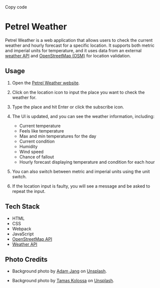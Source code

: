 Copy code

# Petrel Weather

Petrel Weather is a web application that allows users to check the current weather and hourly forecast for a specific location. It supports both metric and imperial units for temperature, and it uses data from an external [weather API](weather_api_link) and [OpenStreetMap (OSM)](osm_api_link) for location validation.

## Usage

1. Open the [Petrel Weather website](https://hrv3str.github.io/odin-weather/).

2. Click on the location icon to input the place you want to check the weather for.

3. Type the place and hit Enter or click the subscribe icon.

4. The UI is updated, and you can see the weather information, including:

   - Current temperature
   - Feels like temperature
   - Max and min temperatures for the day
   - Current condition
   - Humidity
   - Wind speed
   - Chance of fallout
   - Hourly forecast displaying temperature and condition for each hour

5. You can also switch between metric and imperial units using the unit switch.

6. If the location input is faulty, you will see a message and be asked to repeat the input.

## Tech Stack

- HTML
- CSS
- Webpack
- JavaScript
- [OpenStreetMap API](osm_api_link)
- [Weather API](weather_api_link)

[osm_api_link]: https://wiki.openstreetmap.org/wiki/API_v0.6
[weather_api_link]: https://www.weatherapi.com/

## Photo Credits

- Background photo by [Adam Jang](https://unsplash.com/@adamjang?utm_source=unsplash&utm_medium=referral&utm_content=creditCopyText) on [Unsplash](https://unsplash.com/photos/MLKrf51NV8w?utm_source=unsplash&utm_medium=referral&utm_content=creditCopyText).

- Background photo by [Tamas Kolossa](https://unsplash.com/@kolossaphoto?utm_source=unsplash&utm_medium=referral&utm_content=creditCopyText) on [Unsplash](https://unsplash.com/photos/_D3m-lKDOSw?utm_source=unsplash&utm_medium=referral&utm_content=creditCopyText).

